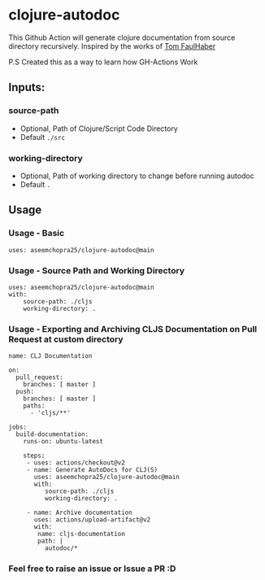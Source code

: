 # clojure-autodoc
This Github Action will generate clojure documentation from source directory recursively.
Inspired by the works of [Tom FaulHaber](https://tomfaulhaber.github.io/autodoc/)

P.S Created this as a way to learn how GH-Actions Work

## Inputs:

### source-path 
- Optional, Path of Clojure/Script Code Directory
- Default ```./src```

### working-directory
- Optional, Path of working directory to change before running autodoc
- Default ```.```

## Usage 

### Usage - Basic
```
uses: aseemchopra25/clojure-autodoc@main

```
### Usage - Source Path and Working Directory
```
uses: aseemchopra25/clojure-autodoc@main
with:
    source-path: ./cljs
    working-directory: .
```

### Usage - Exporting and Archiving CLJS Documentation on Pull Request at custom directory

```
name: CLJ Documentation

on:
  pull_request:
    branches: [ master ]
  push:
    branches: [ master ]
    paths:
      - 'cljs/**'

jobs: 
  build-documentation:
    runs-on: ubuntu-latest

    steps:
     - uses: actions/checkout@v2
     - name: Generate AutoDocs for CLJ(S)
       uses: aseemchopra25/clojure-autodoc@main
       with:
          source-path: ./cljs
          working-directory: .
    
     - name: Archive documentation
       uses: actions/upload-artifact@v2
       with:
        name: cljs-documentation
        path: |
          autodoc/*

```

### Feel free to raise an issue or Issue a PR :D